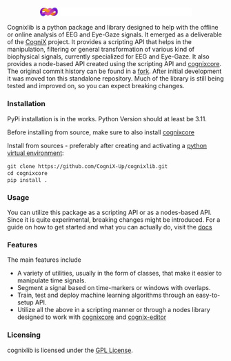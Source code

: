 <p align="center">
  <img src="./docs/img/logo.png" alt="drawing" width="70%"/>
</p>

Cognixlib is a python package and library designed to help with the offline or online analysis of EEG and Eye-Gaze signals. It emerged as a deliverable of the [CogniX](http://www.cognix.gr) project. It provides a scripting API that helps in the manipulation, filtering or general transformation of various kind of biophysical signals, currently specialized for EEG and Eye-Gaze. It also provides a node-based API created using the scripting API and [cognixcore](https://github.com/CogniX-Up/cognixcore). The original commit history can be found in a [fork](https://github.com/HeftyCoder/Ryven/tree/cognix). After initial development it was moved ton this standalone repository. Much of the library is still being tested and improved on, so you can expect breaking changes.

### Installation

PyPi installation is in the works. Python Version should at least be 3.11.

Before installing from source, make sure to also install [cognixcore](https://github.com/CogniX-Up/cognixcore)

Install from sources - preferably after creating and activating a [python virtual environment](https://docs.python.org/3/library/venv.html): 
```
git clone https://github.com/CogniX-Up/cognixlib.git
cd cognixcore
pip install .
```

### Usage

You can utilize this package as a scripting API or as a nodes-based API. Since it is quite experimental, breaking changes might be introduced. For a guide on how to get started and what you can actually do, visit the [docs](https://cognix-up.github.io/cognixlib/)

### Features

The main features include

- A variety of utilities, usually in the form of classes, that make it easier to manipulate time signals.
- Segment a signal based on time-markers or windows with overlaps.
- Train, test and deploy machine learning algorithms through an easy-to-setup API.
- Utilize all the above in a scripting manner or through a nodes library designed to work with [cognixcore](https://github.com/CogniX-Up/cognixcore) and [cognix-editor](https://github.com/CogniX-Up/cognix-editor)

### Licensing

cognixlib is licensed under the [GPL License](https://github.com/CogniX-Up/cognixlib/blob/main/LICENSE).